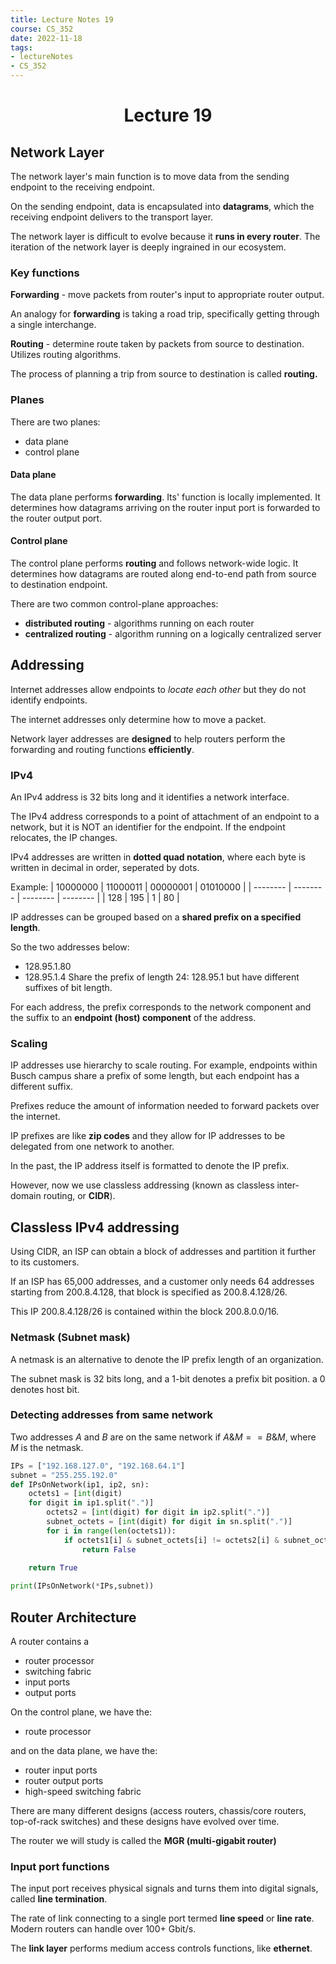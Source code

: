 ```yaml
---
title: Lecture Notes 19
course: CS_352
date: 2022-11-18
tags: 
- lectureNotes
- CS_352
---
```


<center><h1>Lecture 19</h1></center>

## Network Layer
The network layer's main function is to move data from the sending endpoint to the receiving endpoint.

On the sending endpoint, data is encapsulated into **datagrams**, which the receiving endpoint delivers to the transport layer.

The network layer is difficult to evolve because it **runs in every router**. The iteration of the network layer is deeply ingrained in our ecosystem.

### Key functions
**Forwarding** - move packets from router's input to appropriate router output.

An analogy for **forwarding** is taking a road trip, specifically getting through a single interchange.

**Routing** - determine route taken by packets from source to destination. Utilizes routing algorithms.

The process of planning a trip from source to destination is called **routing.**

### Planes
There are two planes:
- data plane
- control plane

#### Data plane
The data plane performs **forwarding**. Its' function is locally implemented. It determines how datagrams arriving on the router input port is forwarded to the router output port.

#### Control plane
The control plane performs **routing** and follows network-wide logic. It determines how datagrams are routed along end-to-end path from source to destination endpoint.

There are two common control-plane approaches:
- **distributed routing** - algorithms running on each router
- **centralized routing** - algorithm running on a logically centralized server

## Addressing
Internet addresses allow endpoints to *locate each other* but they do not identify endpoints.

The internet addresses only determine how to move a packet.

Network layer addresses are **designed** to help routers perform the forwarding and routing functions **efficiently**.

### IPv4
An IPv4 address is 32 bits long and it identifies a network interface. 

The IPv4 address corresponds to a point of attachment of an endpoint to a network, but it is NOT an identifier for the endpoint. If the endpoint relocates, the IP changes.

IPv4 addresses are written in **dotted quad notation**, where each byte is written in decimal in order, seperated by dots.

Example:
| 10000000 | 11000011 | 00000001 | 01010000 |
| -------- | -------- | -------- | -------- |
| 128      | 195      | 1        | 80         |

IP addresses can be grouped based on a **shared prefix on a specified length**.

So the two addresses below:
- 128.95.1.80
- 128.95.1.4
Share the prefix of length 24: $128.95.1$ but have different suffixes of bit length.

For each address, the prefix corresponds to the network component and the suffix to an **endpoint (host) component** of the address.

### Scaling
IP addresses use hierarchy to scale routing. For example, endpoints within Busch campus share a prefix of some length, but each endpoint has a different suffix.

Prefixes reduce the amount of information needed to forward packets over the internet.

IP prefixes are like **zip codes** and they allow for IP addresses to be delegated from one network to another.

In the past, the IP address itself is formatted to denote the IP prefix.

However, now we use classless addressing (known as classless inter-domain routing, or **CIDR**).

## Classless IPv4 addressing
Using CIDR, an ISP can obtain a block of addresses and partition it further to its customers.

If an ISP has 65,000 addresses, and a customer only needs 64 addresses starting from $200.8.4.128$, that block is specified as $200.8.4.128/26$.

This IP $200.8.4.128/26$ is contained within the block $200.8.0.0/16$.

### Netmask (Subnet mask)
A netmask is an alternative to denote the IP prefix length of an organization.

The subnet mask is 32 bits long, and a 1-bit denotes a prefix bit position. a 0 denotes host bit.

### Detecting addresses from same network
Two addresses $A$ and $B$ are on the same network if $A \& M == B \& M$, where $M$ is the netmask.

```python
IPs = ["192.168.127.0", "192.168.64.1"]
subnet = "255.255.192.0"
def IPsOnNetwork(ip1, ip2, sn):
	octets1 = [int(digit)
	for digit in ip1.split(".")]
		octets2 = [int(digit) for digit in ip2.split(".")]
		subnet_octets = [int(digit) for digit in sn.split(".")]
		for i in range(len(octets1)):
			if octets1[i] & subnet_octets[i] != octets2[i] & subnet_octets[i]:
				return False 

	return True
	
print(IPsOnNetwork(*IPs,subnet))
```

## Router Architecture
A router contains a 
- router processor
- switching fabric
- input ports
- output ports

On the control plane, we have the:
- route processor

and on the data plane, we have the:
- router input ports
- router output ports
- high-speed switching fabric

There are many different designs (access routers, chassis/core routers, top-of-rack switches) and these designs have evolved over time.

The router we will study is called the **MGR (multi-gigabit router)**

### Input port functions
The input port receives physical signals and turns them into digital signals, called **line termination**.

The rate of link connecting to a single port termed **line speed** or **line rate**. Modern routers can handle over 100+ Gbit/s.

The **link layer** performs medium access controls functions, like **ethernet**.

